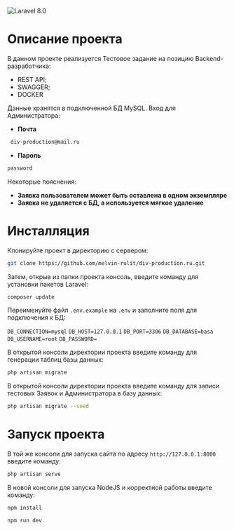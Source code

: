 ![Laravel 8.0](https://img.shields.io/badge/Laravel-8.75-orange)

# Описание проекта
В данном проекте реализуется Тестовое задание на позицию Backend-разработчика:

- REST API;
- SWAGGER;
- DOCKER

Данные хранятся в подключенной БД MySQL. Вход для Администратора:

- **Почта** 
```sh
 div-production@mail.ru
```
- **Пароль**
```sh
password
```
Некоторые пояснения:

- **Заявка пользователем может быть оставлена в одном экземпляре**
- **Заявка не удаляется с БД, а используется мягкое удаление**

# Инсталляция

Клонируйте проект в директорию с сервером:
```sh
git clone https://github.com/melvin-rulit/div-production.ru.git
```
Затем, открыв из папки проекта консоль, введите команду для установки пакетов Laravel:

```sh
composer update
```

Переименуйте файл ```.env.example``` на ```.env``` и заполните поля для подключения к БД:

`DB_CONNECTION=mysql`
`DB_HOST=127.0.0.1`
`DB_PORT=3306`
`DB_DATABASE=basa`
`DB_USERNAME=root`
`DB_PASSWORD=`

В открытой консоли директории проекта введите команду для генерации таблиц базы данных:

```sh
php artisan migrate
```

В открытой консоли директории проекта введите команду для записи тестовых Заявок и Администратора в базу данных:

```sh
php artisan migrate --seed
```

# Запуск проекта

В той же консоли для запуска сайта по адресу `http://127.0.0.1:8000` введите команду:

```sh
php artisan serve
```

В новой консоли для запуска NodeJS и корректной работы введите команду:

```sh
npm install
```

```sh
npm run dev
```

